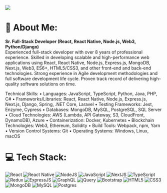 [![](https://visitcount.itsvg.in/api?id=venus617&icon=0&color=0)](https://visitcount.itsvg.in)

# 💫 About Me: 
**Sr. Full-Stack Developer (React, React Native, Node.js, Web3, Python/Django)**<br>
Experienced full-stack developer with over 8 years of professional experience. Skilled in developing scalable and high-performance web applications using React, React Native, Node.js, Express.js, MongoDB, Next.js, Web3, ES6+, HTML5/CSS3, and other front-end and back-end technologies. Strong experience in Agile development methodologies and full software development life cycle. Proven track record of delivering high-quality software solutions on time.

Technical Skills:
• Languages: JavaScript, TypeScript, Python, Java, PHP, C#
• Frameworks/Libraries: React, React Native, Node.js, Express.js, Next.js, Django, Spring, .NET Core, Laravel
• Testing Frameworks: Jest, Enzyme, Cypress
• Databases: MongoDB, MySQL, PostgreSQL, SQL Server
• Cloud Technologies: AWS (Lambda, API Gateway, S3, CloudFront, DynamoDB), Azure
• Containerization: Docker, Kubernetes
• Blockchain Technologies: Web3, Ethereum, Solidity
• Build Tools: Webpack, npm, Yarn
• Version Control Systems: Git
• Operating Systems: Windows, Linux, macOS



# 💻 Tech Stack:
![React](https://img.shields.io/badge/React-%2320232a.svg?style=flat&logo=react&logoColor=%2361DAFB) ![React Native](https://img.shields.io/badge/React%Native-%2320232a.svg?style=flat&logo=reactnative&logoColor=%2361DAFB) ![NodeJS](https://img.shields.io/badge/NodeJS-%23E0234E.svg?style=flat&logo=nodejs&logoColor=white) ![JavaScript](https://img.shields.io/badge/JavaScript-%23E0234E.svg?style=flat&logo=javascript&logoColor=white)  ![NextJS](https://img.shields.io/badge/NextJS-%23E0234E.svg?style=flat&logo=nextjs&logoColor=white) ![TypeScript](https://img.shields.io/badge/TypeScript-%23007ACC.svg?style=flat&logo=typescript&logoColor=white) ![Redux](https://img.shields.io/badge/Redux-%23593d88.svg?style=flat&logo=redux&logoColor=white) ![ExpressJS](https://img.shields.io/badge/ExpressJS-%23E0234E.svg?style=flat&logo=expressjs&logoColor=white) ![GraphQL](https://img.shields.io/badge/GraphQL-%23E0234E.svg?style=flat&logo=graphql&logoColor=white) ![jQuery](https://img.shields.io/badge/jQuery-%23E0234E.svg?style=flat&logo=jquery&logoColor=white) ![Bootstrap](https://img.shields.io/badge/bootstrap-%23323330.svg?style=flat&logo=bootstrap&logoColor=%23F7DF1E) ![HTML5](https://img.shields.io/badge/HTML5-%23E34F26.svg?style=flat&logo=html5&logoColor=white) ![CSS3](https://img.shields.io/badge/CSS3-%231572B6.svg?style=flat&logo=css3&logoColor=white) ![MongoDB](https://img.shields.io/badge/MongoDB-%234ea94b.svg?style=flat&logo=mongodb&logoColor=white) ![MySQL](https://img.shields.io/badge/MySQL-%2300f.svg?style=flat&logo=mysql&logoColor=white) ![Postgres](https://img.shields.io/badge/Postgres-%23316192.svg?style=flat&logo=postgresql&logoColor=white)

<!-- Proudly created with GPRM ( https://gprm.itsvg.in ) -->
